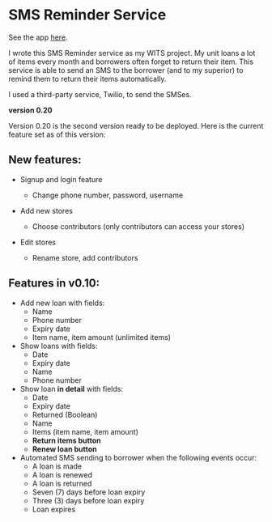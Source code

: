 # SMS Reminder Service

See the app [here](https://loan-tracker.herokuapp.com/).

I wrote this SMS Reminder service as my WITS project. My unit loans a lot of
items every month and borrowers often forget to return their item. This service
is able to send an SMS to the borrower (and to my superior) to remind them to
return their items automatically.

I used a third-party service, Twilio, to send the SMSes.

**version 0.20**

Version 0.20 is the second version ready to be deployed. Here is the current
feature set as of this version:


## New features:

* Signup and login feature
  * Change phone number, password, username

* Add new stores
  * Choose contributors (only contributors can access your stores)

* Edit stores
  * Rename store, add contributors

## Features in v0.10:

* Add new loan with fields:
  * Name
  * Phone number
  * Expiry date 
  * Item name, item amount (unlimited items)
* Show loans with fields:
  * Date
  * Expiry date
  * Name
  * Phone number
* Show loan **in detail** with fields:
  * Date
  * Expiry date
  * Returned (Boolean)
  * Name
  * Items (item name, item amount)
  * **Return items button**
  * **Renew loan button**
* Automated SMS sending to borrower when the following events occur:
  * A loan is made
  * A loan is renewed
  * A loan is returned
  * Seven (7) days before loan expiry
  * Three (3) days before loan expiry
  * Loan expires

